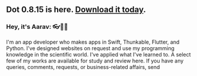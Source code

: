 ## Dot 0.8.15 is here. [Download it today](https://github.com/aaravdave/Dot).
### Hey, it's Aarav: 👓🧪🤖
I'm an app developer who makes apps in Swift, Thunkable, Flutter, and Python. I've designed websites on request and use my programming knowledge in the scientific world. I've applied what I've learned to. A select few of my works are available for study and review here. If you have any queries, comments, requests, or business-related affairs, send
